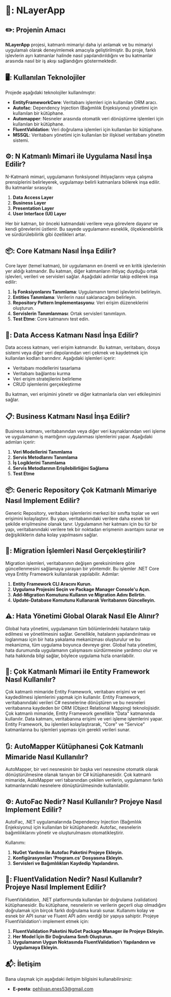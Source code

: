 # 📌: NLayerApp

## ✏️: Projenin Amacı

**NLayerApp** projesi, katmanlı mimariyi daha iyi anlamak ve bu mimariyi uygulamalı olarak deneyimlemek amacıyla geliştirilmiştir. Bu proje, farklı işlevlerin ayrı katmanlar halinde nasıl yapılandırıldığını ve bu katmanlar arasında nasıl bir iş akışı sağlandığını göstermektedir.

## 🖥️: Kullanılan Teknolojiler

Projede aşağıdaki teknolojiler kullanılmıştır:

- **EntityFrameworkCore**: Veritabanı işlemleri için kullanılan ORM aracı.
- **Autofac**: Dependency Injection (Bağımlılık Enjeksiyonu) yönetimi için kullanılan bir kütüphane.
- **Automapper**: Nesneler arasında otomatik veri dönüştürme işlemleri için kullanılan bir kütüphane.
- **FluentValidation**: Veri doğrulama işlemleri için kullanılan bir kütüphane.
- **MSSQL**: Veritabanı yönetimi için kullanılan bir ilişkisel veritabanı yönetim sistemi.

## ⚙️: N Katmanlı Mimari ile Uygulama Nasıl İnşa Edilir?

N-Katmanlı mimari, uygulamanın fonksiyonel ihtiyaçlarını veya çalışma prensiplerini belirleyerek, uygulamayı belirli katmanlara bölerek inşa edilir. Bu katmanlar sırasıyla:

1. **Data Access Layer**
2. **Business Layer**
3. **Presentation Layer**
4. **User Interface (UI) Layer**

Her bir katman, bir önceki katmandaki verilere veya görevlere dayanır ve kendi görevlerini üstlenir. Bu sayede uygulamanın esneklik, ölçeklenebilirlik ve sürdürülebilirlik gibi özellikleri artar.

## 📦: Core Katmanı Nasıl İnşa Edilir?

Core layer (temel katman), bir uygulamanın en önemli ve en kritik işlevlerinin yer aldığı katmandır. Bu katman, diğer katmanların ihtiyaç duyduğu ortak işlevleri, verileri ve servisleri sağlar. Aşağıdaki adımlar takip edilerek inşa edilir:

1. **İş Fonksiyonlarını Tanımlama**: Uygulamanın temel işlevlerini belirleyin.
2. **Entities Tanımlama**: Verilerin nasıl saklanacağını belirleyin.
3. **Repository Pattern Implementasyonu**: Veri erişim düzeneklerini oluşturun.
4. **Servislerin Tanımlanması**: Ortak servisleri tanımlayın.
5. **Test Etme**: Core katmanını test edin.

## 📁: Data Access Katmanı Nasıl İnşa Edilir?

Data access katmanı, veri erişim katmanıdır. Bu katman, veritabanı, dosya sistemi veya diğer veri depolarından veri çekmek ve kaydetmek için kullanılan kodları barındırır. Aşağıdaki işlemleri içerir:

- Veritabanı modellerini tasarlama
- Veritabanı bağlantısı kurma
- Veri erişim stratejilerini belirleme
- CRUD işlemlerini gerçekleştirme

Bu katman, veri erişimini yönetir ve diğer katmanlarla olan veri etkileşimini sağlar.

## 📋: Business Katmanı Nasıl İnşa Edilir?

Business katmanı, veritabanından veya diğer veri kaynaklarından veri işleme ve uygulamanın iş mantığının uygulanması işlemlerini yapar. Aşağıdaki adımları içerir:

1. **Veri Modellerini Tanımlama**
2. **Servis Metodlarını Tanımlama**
3. **İş Logiklerini Tanımlama**
4. **Servis Metodlarının Erişilebilirliğini Sağlama**
5. **Test Etme**

## 📦: Generic Repository Çok Katmanlı Mimariye Nasıl Implement Edilir?

Generic Repository, veritabanı işlemlerini merkezi bir sınıfta toplar ve veri erişimini kolaylaştırır. Bu yapı, veritabanındaki verilere daha esnek bir şekilde erişilmesine olanak tanır. Uygulamanın her katmanı için bu tür bir yapı, veritabanındaki verilere tek bir noktadan erişmenin avantajını sunar ve değişikliklerin daha kolay yapılmasını sağlar.

## 🔄: Migration İşlemleri Nasıl Gerçekleştirilir?

Migration işlemleri, veritabanının değişen gereksinimlere göre güncellenmesini sağlamaya yarayan bir yöntemdir. Bu işlemler .NET Core veya Entity Framework kullanılarak yapılabilir. Adımlar:

1. **Entity Framework CLI Aracını Kurun.**
2. **Uygulama Projesini Seçin ve Package Manager Console'u Açın.**
3. **Add-Migration Komutunu Kullanın ve Migration Adını Belirtin.**
4. **Update-Database Komutunu Kullanarak Veritabanını Güncelleyin.**

## ⚠️: Hata Yönetimi Global Olarak Nasıl Ele Alınır?

Global hata yönetimi, uygulamanın tüm bölümlerindeki hataların takip edilmesi ve yönetilmesini sağlar. Genellikle, hataların yapılandırılması ve loglanması için bir hata yakalama mekanizması oluşturulur ve bu mekanizma, tüm uygulama boyunca devreye girer. Global hata yönetimi, hata durumunda uygulamanın çalışmasını sürdürmesine yardımcı olur ve hata hakkında bilgi sağlar, böylece uygulama hızla onarılabilir.

## 🔗: Çok Katmanlı Mimari ile Entity Framework Nasıl Kullanılır?

Çok katmanlı mimaride Entity Framework, veritabanı erişimi ve veri kaydedilmesi işlemlerini yapmak için kullanılır. Entity Framework, veritabanındaki verileri C# nesnelerine dönüştüren ve bu nesneleri veritabanına kaydeden bir ORM (Object Relational Mapping) teknolojisidir. Çok katmanlı mimaride, Entity Framework genellikle "Data" katmanında kullanılır. Data katmanı, veritabanına erişimi ve veri işleme işlemlerini yapar. Entity Framework, bu işlemleri kolaylaştırarak, "Core" ve "Service" katmanlarına bu işlemleri yapması için gerekli verileri sunar.

## 🔃: AutoMapper Kütüphanesi Çok Katmanlı Mimaride Nasıl Kullanılır?

AutoMapper, bir veri nesnesinin bir başka veri nesnesine otomatik olarak dönüştürülmesine olanak tanıyan bir C# kütüphanesidir. Çok katmanlı mimaride, AutoMapper veri tabanından çekilen verilerin, uygulamanın farklı katmanlarındaki nesnelere dönüştürülmesinde kullanılabilir.

## ⚙️: AutoFac Nedir? Nasıl Kullanılır? Projeye Nasıl Implement Edilir?

AutoFac, .NET uygulamalarında Dependency Injection (Bağımlılık Enjeksiyonu) için kullanılan bir kütüphanedir. Autofac, nesnelerin bağımlılıklarını yönetir ve oluşturulmasını otomatikleştirir.

Kullanımı:

1. **NuGet Yardımı ile Autofac Paketini Projeye Ekleyin.**
2. **Konfigürasyonları 'Program.cs' Dosyasına Ekleyin.**
3. **Servisleri ve Bağımlılıkları Kaydedip Yapılandırın.**

## 📝: FluentValidation Nedir? Nasıl Kullanılır? Projeye Nasıl Implement Edilir?

FluentValidation, .NET platformunda kullanılan bir doğrulama (validation) kütüphanesidir. Bu kütüphane, nesnelerin ve verilerin geçerli olup olmadığını doğrulamak için birçok farklı doğrulama kuralı sunar. Kullanımı kolay ve esnek bir API sunar ve Fluent API adını verdiği bir yapıya sahiptir. Projeye FluentValidation'ı implement etmek için:

1. **FluentValidation Paketini NuGet Package Manager ile Projeye Ekleyin.**
2. **Her Model İçin Bir Doğrulama Sınıfı Oluşturun.**
3. **Uygulamanın Uygun Noktasında FluentValidation'ı Yapılandırın ve Uygulamaya Ekleyin.**

## 📬: İletişim

Bana ulaşmak için aşağıdaki iletişim bilgisini kullanabilirsiniz:

- **E-posta**: [pehlivan.enes53@gmail.com](mailto:pehlivan.enes53@gmail.com)
